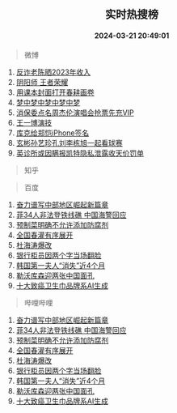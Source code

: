 <div align="center"><h2>实时热搜榜</h2><h4>2024-03-21 20:49:01</h4></div>

> 微博  

1. [反诈老陈晒2023年收入](https://s.weibo.com/weibo?q=%23%E5%8F%8D%E8%AF%88%E8%80%81%E9%99%88%E6%99%922023%E5%B9%B4%E6%94%B6%E5%85%A5%23&t=31&band_rank=1&Refer=top)<br />
2. [阴阳师 王者荣耀](https://s.weibo.com/weibo?q=%E9%98%B4%E9%98%B3%E5%B8%88%20%E7%8E%8B%E8%80%85%E8%8D%A3%E8%80%80&t=31&band_rank=2&Refer=top)<br />
3. [用课本封面打开春耕画卷](https://s.weibo.com/weibo?q=%23%E7%94%A8%E8%AF%BE%E6%9C%AC%E5%B0%81%E9%9D%A2%E6%89%93%E5%BC%80%E6%98%A5%E8%80%95%E7%94%BB%E5%8D%B7%23&t=31&band_rank=3&Refer=top)<br />
4. [梦中梦中梦中梦中梦](https://s.weibo.com/weibo?q=%E6%A2%A6%E4%B8%AD%E6%A2%A6%E4%B8%AD%E6%A2%A6%E4%B8%AD%E6%A2%A6%E4%B8%AD%E6%A2%A6&t=31&band_rank=4&Refer=top)<br />
5. [消保委点名周杰伦演唱会抢票先充VIP](https://s.weibo.com/weibo?q=%23%E6%B6%88%E4%BF%9D%E5%A7%94%E7%82%B9%E5%90%8D%E5%91%A8%E6%9D%B0%E4%BC%A6%E6%BC%94%E5%94%B1%E4%BC%9A%E6%8A%A2%E7%A5%A8%E5%85%88%E5%85%85VIP%23&t=31&band_rank=5&Refer=top)<br />
6. [王一博演技](https://s.weibo.com/weibo?q=%E7%8E%8B%E4%B8%80%E5%8D%9A%E6%BC%94%E6%8A%80&t=31&band_rank=6&Refer=top)<br />
7. [库克给郑恺iPhone签名](https://s.weibo.com/weibo?q=%23%E5%BA%93%E5%85%8B%E7%BB%99%E9%83%91%E6%81%BAiPhone%E7%AD%BE%E5%90%8D%23&t=31&band_rank=7&Refer=top)<br />
8. [玄彬孙艺珍孔刘李栋旭一起看球赛](https://s.weibo.com/weibo?q=%23%E7%8E%84%E5%BD%AC%E5%AD%99%E8%89%BA%E7%8F%8D%E5%AD%94%E5%88%98%E6%9D%8E%E6%A0%8B%E6%97%AD%E4%B8%80%E8%B5%B7%E7%9C%8B%E7%90%83%E8%B5%9B%23&t=31&band_rank=8&Refer=top)<br />
9. [英诊所或因瞒报凯特隐私泄露收天价罚单](https://s.weibo.com/weibo?q=%23%E8%8B%B1%E8%AF%8A%E6%89%80%E6%88%96%E5%9B%A0%E7%9E%92%E6%8A%A5%E5%87%AF%E7%89%B9%E9%9A%90%E7%A7%81%E6%B3%84%E9%9C%B2%E6%94%B6%E5%A4%A9%E4%BB%B7%E7%BD%9A%E5%8D%95%23&t=31&band_rank=9&Refer=top)<br />

> 知乎  


> 百度  

1. [奋力谱写中部地区崛起新篇章](https://www.baidu.com/s?wd=%E5%A5%8B%E5%8A%9B%E8%B0%B1%E5%86%99%E4%B8%AD%E9%83%A8%E5%9C%B0%E5%8C%BA%E5%B4%9B%E8%B5%B7%E6%96%B0%E7%AF%87%E7%AB%A0&sa=fyb_news&rsv_dl=fyb_news)<br />
2. [菲34人非法登铁线礁 中国海警回应](https://www.baidu.com/s?wd=%E8%8F%B234%E4%BA%BA%E9%9D%9E%E6%B3%95%E7%99%BB%E9%93%81%E7%BA%BF%E7%A4%81+%E4%B8%AD%E5%9B%BD%E6%B5%B7%E8%AD%A6%E5%9B%9E%E5%BA%94&sa=fyb_news&rsv_dl=fyb_news)<br />
3. [预制菜明确不允许添加防腐剂](https://www.baidu.com/s?wd=%E9%A2%84%E5%88%B6%E8%8F%9C%E6%98%8E%E7%A1%AE%E4%B8%8D%E5%85%81%E8%AE%B8%E6%B7%BB%E5%8A%A0%E9%98%B2%E8%85%90%E5%89%82&sa=fyb_news&rsv_dl=fyb_news)<br />
4. [全国春灌有序展开](https://www.baidu.com/s?wd=%E5%85%A8%E5%9B%BD%E6%98%A5%E7%81%8C%E6%9C%89%E5%BA%8F%E5%B1%95%E5%BC%80&sa=fyb_news&rsv_dl=fyb_news)<br />
5. [杜海涛爆改](https://www.baidu.com/s?wd=%E6%9D%9C%E6%B5%B7%E6%B6%9B%E7%88%86%E6%94%B9&sa=fyb_news&rsv_dl=fyb_news)<br />
6. [银行柜员因两个字当场翻脸](https://www.baidu.com/s?wd=%E9%93%B6%E8%A1%8C%E6%9F%9C%E5%91%98%E5%9B%A0%E4%B8%A4%E4%B8%AA%E5%AD%97%E5%BD%93%E5%9C%BA%E7%BF%BB%E8%84%B8&sa=fyb_news&rsv_dl=fyb_news)<br />
7. [韩国第一夫人“消失”近4个月](https://www.baidu.com/s?wd=%E9%9F%A9%E5%9B%BD%E7%AC%AC%E4%B8%80%E5%A4%AB%E4%BA%BA%E2%80%9C%E6%B6%88%E5%A4%B1%E2%80%9D%E8%BF%914%E4%B8%AA%E6%9C%88&sa=fyb_news&rsv_dl=fyb_news)<br />
8. [勒沃库森迎两张中国面孔](https://www.baidu.com/s?wd=%E5%8B%92%E6%B2%83%E5%BA%93%E6%A3%AE%E8%BF%8E%E4%B8%A4%E5%BC%A0%E4%B8%AD%E5%9B%BD%E9%9D%A2%E5%AD%94&sa=fyb_news&rsv_dl=fyb_news)<br />
9. [十大致癌卫生巾品牌系AI生成](https://www.baidu.com/s?wd=%E5%8D%81%E5%A4%A7%E8%87%B4%E7%99%8C%E5%8D%AB%E7%94%9F%E5%B7%BE%E5%93%81%E7%89%8C%E7%B3%BBAI%E7%94%9F%E6%88%90&sa=fyb_news&rsv_dl=fyb_news)<br />

> 哔哩哔哩  

1. [奋力谱写中部地区崛起新篇章](https://www.baidu.com/s?wd=%E5%A5%8B%E5%8A%9B%E8%B0%B1%E5%86%99%E4%B8%AD%E9%83%A8%E5%9C%B0%E5%8C%BA%E5%B4%9B%E8%B5%B7%E6%96%B0%E7%AF%87%E7%AB%A0&sa=fyb_news&rsv_dl=fyb_news)<br />
2. [菲34人非法登铁线礁 中国海警回应](https://www.baidu.com/s?wd=%E8%8F%B234%E4%BA%BA%E9%9D%9E%E6%B3%95%E7%99%BB%E9%93%81%E7%BA%BF%E7%A4%81+%E4%B8%AD%E5%9B%BD%E6%B5%B7%E8%AD%A6%E5%9B%9E%E5%BA%94&sa=fyb_news&rsv_dl=fyb_news)<br />
3. [预制菜明确不允许添加防腐剂](https://www.baidu.com/s?wd=%E9%A2%84%E5%88%B6%E8%8F%9C%E6%98%8E%E7%A1%AE%E4%B8%8D%E5%85%81%E8%AE%B8%E6%B7%BB%E5%8A%A0%E9%98%B2%E8%85%90%E5%89%82&sa=fyb_news&rsv_dl=fyb_news)<br />
4. [全国春灌有序展开](https://www.baidu.com/s?wd=%E5%85%A8%E5%9B%BD%E6%98%A5%E7%81%8C%E6%9C%89%E5%BA%8F%E5%B1%95%E5%BC%80&sa=fyb_news&rsv_dl=fyb_news)<br />
5. [杜海涛爆改](https://www.baidu.com/s?wd=%E6%9D%9C%E6%B5%B7%E6%B6%9B%E7%88%86%E6%94%B9&sa=fyb_news&rsv_dl=fyb_news)<br />
6. [银行柜员因两个字当场翻脸](https://www.baidu.com/s?wd=%E9%93%B6%E8%A1%8C%E6%9F%9C%E5%91%98%E5%9B%A0%E4%B8%A4%E4%B8%AA%E5%AD%97%E5%BD%93%E5%9C%BA%E7%BF%BB%E8%84%B8&sa=fyb_news&rsv_dl=fyb_news)<br />
7. [韩国第一夫人“消失”近4个月](https://www.baidu.com/s?wd=%E9%9F%A9%E5%9B%BD%E7%AC%AC%E4%B8%80%E5%A4%AB%E4%BA%BA%E2%80%9C%E6%B6%88%E5%A4%B1%E2%80%9D%E8%BF%914%E4%B8%AA%E6%9C%88&sa=fyb_news&rsv_dl=fyb_news)<br />
8. [勒沃库森迎两张中国面孔](https://www.baidu.com/s?wd=%E5%8B%92%E6%B2%83%E5%BA%93%E6%A3%AE%E8%BF%8E%E4%B8%A4%E5%BC%A0%E4%B8%AD%E5%9B%BD%E9%9D%A2%E5%AD%94&sa=fyb_news&rsv_dl=fyb_news)<br />
9. [十大致癌卫生巾品牌系AI生成](https://www.baidu.com/s?wd=%E5%8D%81%E5%A4%A7%E8%87%B4%E7%99%8C%E5%8D%AB%E7%94%9F%E5%B7%BE%E5%93%81%E7%89%8C%E7%B3%BBAI%E7%94%9F%E6%88%90&sa=fyb_news&rsv_dl=fyb_news)<br />
